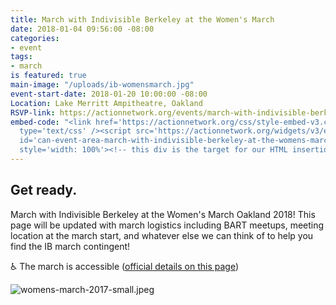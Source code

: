 ```yaml
---
title: March with Indivisible Berkeley at the Women's March
date: 2018-01-04 09:56:00 -08:00
categories:
- event
tags:
- march
is featured: true
main-image: "/uploads/ib-womensmarch.jpg"
event-start-date: 2018-01-20 10:00:00 -08:00
Location: Lake Merritt Ampitheatre, Oakland
RSVP-link: https://actionnetwork.org/events/march-with-indivisible-berkeley-at-the-womens-march-in-oakland?source=direct_link&
embed-code: "<link href='https://actionnetwork.org/css/style-embed-v3.css' rel='stylesheet'
  type='text/css' /><script src='https://actionnetwork.org/widgets/v3/event/march-with-indivisible-berkeley-at-the-womens-march-in-oakland?format=js&source=widget'></script><div
  id='can-event-area-march-with-indivisible-berkeley-at-the-womens-march-in-oakland'
  style='width: 100%'><!-- this div is the target for our HTML insertion --></div>"
---
```


## Get ready.

March with Indivisible Berkeley at the Women's March Oakland 2018! This page will be updated with march logistics including BART meetups, meeting location at the march start, and whatever else we can think of to help you find the IB march contingent!

♿ The march is accessible ([official details on this page](https://womensmarchoakland.org/about-the-march/))

![womens-march-2017-small.jpeg](/uploads/womens-march-2017-small.jpeg)